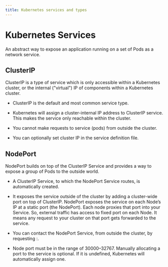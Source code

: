 ```yaml
---
title: Kubernetes services and types
---
```


# Kubernetes Services

An abstract way to expose an application running on a set of Pods as a network service.


## ClusterIP

ClusterIP is a type of service which is only accessible within a Kubernetes cluster, or the internal ("virtual") IP of components within a Kubernetes cluster.

- ClusterIP is the default and most common service type.

- Kubernetes will assign a cluster-internal IP address to ClusterIP service. This makes the service only reachable within the cluster.

- You cannot make requests to service (pods) from outside the cluster.

- You can optionally set cluster IP in the service definition file.

## NodePort
NodePort builds on top of the ClusterIP Service and provides a way to expose a group of Pods to the outside world.

- A ClusterIP Service, to which the NodePort Service routes, is automatically created.

- It exposes the service outside of the cluster by adding a cluster-wide port on top of ClusterIP.
NodePort exposes the service on each Node’s IP at a static port (the NodePort). Each node proxies that port into your Service. So, external traffic has access to fixed port on each Node. It means any request to your cluster on that port gets forwarded to the service.

- You can contact the NodePort Service, from outside the cluster, by requesting <NodeIP>:<NodePort>.

- Node port must be in the range of 30000–32767. Manually allocating a port to the service is optional. If it is undefined, Kubernetes will automatically assign one.

<!--
## Services present on all nodes

### kubelet

### kube-proxy

### Container runtime

## Master Node Services

Services running in the master node

### scheduler

### kube-controller-manager

### cloud-controller-manager
- A single load balancer IP address for a single kubernetes cluster, used to connect to all pods.
- These are assiged by cloud services providers

### etcd

### dns for name resolution

## Worker Node Services

Services running in the worker node -->
